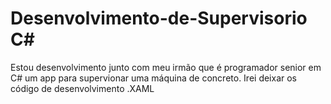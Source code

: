 # Desenvolvimento-de-Supervisorio C#
Estou desenvolvimento junto com meu irmão que é programador senior em C# um app para supervionar uma máquina de concreto. Irei deixar os código de desenvolvimento .XAML  
